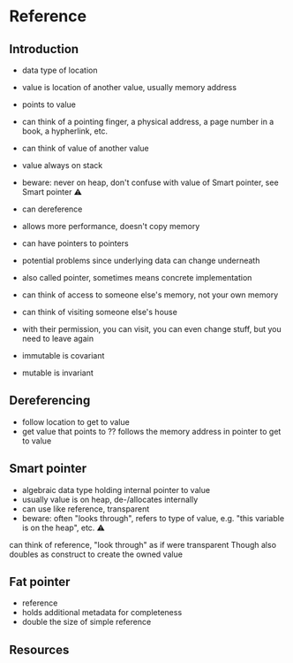 # Reference



## Introduction

- data type of location
- value is location of another value, usually memory address
- points to value
- can think of a pointing finger, a physical address, a page number in a book, a hypherlink, etc.
- can think of value of another value
- value always on stack
- beware: never on heap, don't confuse with value of Smart pointer, see Smart pointer ⚠️
- can dereference
- allows more performance, doesn't copy memory
- can have pointers to pointers
- potential problems since underlying data can change underneath
- also called pointer, sometimes means concrete implementation

- can think of access to someone else's memory, not your own memory
- can think of visiting someone else's house
- with their permission, you can visit, you can even change stuff, but you need to leave again

- immutable is covariant
- mutable is invariant



## Dereferencing

- follow location to get to value
- get value that points to
?? follows the memory address in pointer to get to value



## Smart pointer

- algebraic data type holding internal pointer to value
- usually value is on heap, de-/allocates internally
- can use like reference, transparent
- beware: often "looks through", refers to type of value, e.g. "this variable is on the heap", etc. ⚠️

can think of reference, "look through" as if were transparent
Though also doubles as construct to create the owned value



## Fat pointer

- reference
- holds additional metadata for completeness
- double the size of simple reference



## Resources
